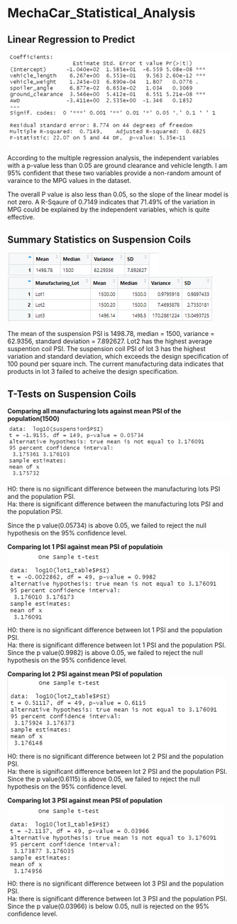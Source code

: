 # MechaCar_Statistical_Analysis

## Linear Regression to Predict

![alt text](https://github.com/tixie0124/MechaCar_Statistical_Analysis/blob/main/images/deliverable_1.PNG)

According to the multiple regression analysis, the independent variables with a p-value less than 0.05 are ground clearance and vehicle length. I am 95% confident that these two variables provide a non-random amount of varaince to the MPG values in the dataset. 

The overall P value is also less than 0.05, so the slope of the linear model is not zero. A R-Sqaure of 0.7149 indicates that 71.49% of the variation in MPG could be explained by the independent variables, which is quite effective. 

## Summary Statistics on Suspension Coils
![alt text](https://github.com/tixie0124/MechaCar_Statistical_Analysis/blob/main/images/total_sum.PNG)
![alt text](https://github.com/tixie0124/MechaCar_Statistical_Analysis/blob/main/images/lot_sum.PNG)

The mean of the suspension PSI is 1498.78, median = 1500, variance = 62.9356, standard deviation = 7.892627.
Lot2 has the highest average suspention coil PSI. The suspension coil PSI of lot 3 has the highest variation and standard deviation, which exceeds the design specification of 100 pound per square inch. The current manufacturing data indicates that products in lot 3 failed to acheive the design specification.

## T-Tests on Suspension Coils

**Comparing all manufacturing lots against mean PSI of the population(1500)**
![alt text](https://github.com/tixie0124/MechaCar_Statistical_Analysis/blob/main/images/t_test_total.PNG)<br />

H0: there is no significant difference between the manufacturing lots PSI and the population PSI.<br />
Ha: there is significant difference between the manufacturing lots PSI and the population PSI.<br />

Since the p value(0.05734) is above 0.05, we failed to reject the null hypothesis on the 95% confidence level.<br />

**Comparing lot 1 PSI against mean PSI of populatioin**<br />
![alt text](https://github.com/tixie0124/MechaCar_Statistical_Analysis/blob/main/images/t_test_lot_1.PNG)<br />
H0: there is no significant difference between lot 1 PSI and the population PSI.<br />
Ha: there is significant difference between lot 1 PSI and the population PSI.<br />
Since the p value(0.9982) is above 0.05, we failed to reject the null hypothesis on the 95% confidence level.<br />

**Comparing lot 2 PSI against mean PSI of population**<br />
![alt text](https://github.com/tixie0124/MechaCar_Statistical_Analysis/blob/main/images/t_test_lot_2.PNG)<br />
H0: there is no significant difference between lot 2 PSI and the population PSI.<br />
Ha: there is significant difference between lot 2 PSI and the population PSI.<br />
Since the p value(0.6115) is above 0.05, we failed to reject the null hypothesis on the 95% confidence level.<br />

**Comparing lot 3 PSI against mean PSI of population**<br />
![alt text](https://github.com/tixie0124/MechaCar_Statistical_Analysis/blob/main/images/t_test_lot_3.PNG)<br />
H0: there is no significant difference between lot 3 PSI and the population PSI.<br />
Ha: there is significant difference between lot 3 PSI and the population PSI.<br />
Since the p value(0.03966) is below 0.05, null is rejected on the 95% confidence level.<br />
